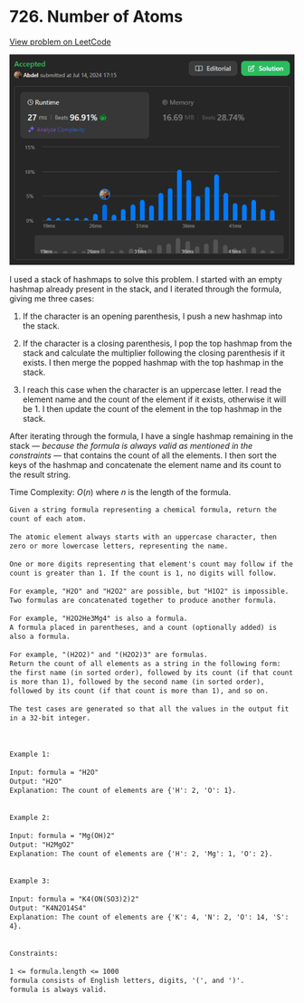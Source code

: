 # 726. Number of Atoms

[View problem on LeetCode](https://leetcode.com/problems/number-of-atoms/)

![Submission](image.png)

I used a stack of hashmaps to solve this problem. I started with an empty hashmap already present in the stack, and I iterated through the formula, giving me three cases:

1. If the character is an opening parenthesis, I push a new hashmap into the stack.

2. If the character is a closing parenthesis, I pop the top hashmap from the stack and calculate the multiplier following the closing parenthesis if it exists. I then merge the popped hashmap with the top hashmap in the stack.

3. I reach this case when the character is an uppercase letter. I read the element name and the count of the element if it exists, otherwise it will be 1. I then update the count of the element in the top hashmap in the stack.

After iterating through the formula, I have a single hashmap remaining in the stack _— because the formula is always valid as mentioned in the constraints —_ that contains the count of all the elements. I then sort the keys of the hashmap and concatenate the element name and its count to the result string.

Time Complexity: $O(n)$ where $n$ is the length of the formula.

```
Given a string formula representing a chemical formula, return the count of each atom.

The atomic element always starts with an uppercase character, then zero or more lowercase letters, representing the name.

One or more digits representing that element's count may follow if the count is greater than 1. If the count is 1, no digits will follow.

For example, "H2O" and "H2O2" are possible, but "H1O2" is impossible.
Two formulas are concatenated together to produce another formula.

For example, "H2O2He3Mg4" is also a formula.
A formula placed in parentheses, and a count (optionally added) is also a formula.

For example, "(H2O2)" and "(H2O2)3" are formulas.
Return the count of all elements as a string in the following form: the first name (in sorted order), followed by its count (if that count is more than 1), followed by the second name (in sorted order), followed by its count (if that count is more than 1), and so on.

The test cases are generated so that all the values in the output fit in a 32-bit integer.



Example 1:

Input: formula = "H2O"
Output: "H2O"
Explanation: The count of elements are {'H': 2, 'O': 1}.


Example 2:

Input: formula = "Mg(OH)2"
Output: "H2MgO2"
Explanation: The count of elements are {'H': 2, 'Mg': 1, 'O': 2}.


Example 3:

Input: formula = "K4(ON(SO3)2)2"
Output: "K4N2O14S4"
Explanation: The count of elements are {'K': 4, 'N': 2, 'O': 14, 'S': 4}.


Constraints:

1 <= formula.length <= 1000
formula consists of English letters, digits, '(', and ')'.
formula is always valid.
```
